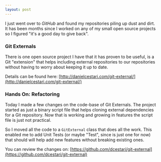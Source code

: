 ```yaml
---
layout: post
---
```


I just went over to *GitHub* and found my repositories piling up dust and dirt.
It has been months since I worked on any of my small open source projects so I figured "it's a good day to give back".

### Git Externals

There is one open source project I have that it has proven to be useful, is a Git "extension"
that helps including external repositories to our repositories without having to worry about keeping it up to date.

Details can be found here: [http://danielcestari.com/git-external/](http://danielcestari.com/git-external/)

### Hands On: Refactoring

Today I made a few changes on the code-base of Git Externals. The project started as just a binary script file that
helps cloning external dependencies for a Git repository. Now that is working and growing in features the script file
is just not practical.

So I moved all the code to a `GitExternal` class that does all the work. This enabled me to add Unit Tests (or maybe
"Test", since is just one for now) that should will help add new features without breaking existing ones.

You can review the changes on: [https://github.com/dcestari/git-external](https://github.com/dcestari/git-external)
